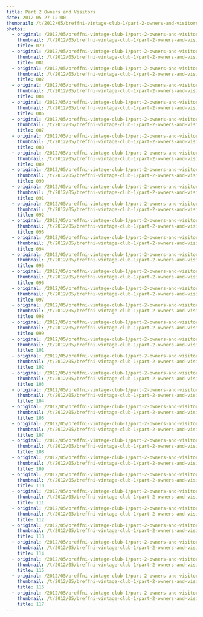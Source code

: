```yaml
---
title: Part 2 Owners and Visitors
date: 2012-05-27 12:00
thumbnail: /t/2012/05/breffni-vintage-club-1/part-2-owners-and-visitors/079.jpg
photos:
  - original: /2012/05/breffni-vintage-club-1/part-2-owners-and-visitors/079.jpg
    thumbnail: /t/2012/05/breffni-vintage-club-1/part-2-owners-and-visitors/079.jpg
    title: 079
  - original: /2012/05/breffni-vintage-club-1/part-2-owners-and-visitors/081.jpg
    thumbnail: /t/2012/05/breffni-vintage-club-1/part-2-owners-and-visitors/081.jpg
    title: 081
  - original: /2012/05/breffni-vintage-club-1/part-2-owners-and-visitors/082.jpg
    thumbnail: /t/2012/05/breffni-vintage-club-1/part-2-owners-and-visitors/082.jpg
    title: 082
  - original: /2012/05/breffni-vintage-club-1/part-2-owners-and-visitors/084.jpg
    thumbnail: /t/2012/05/breffni-vintage-club-1/part-2-owners-and-visitors/084.jpg
    title: 084
  - original: /2012/05/breffni-vintage-club-1/part-2-owners-and-visitors/086.jpg
    thumbnail: /t/2012/05/breffni-vintage-club-1/part-2-owners-and-visitors/086.jpg
    title: 086
  - original: /2012/05/breffni-vintage-club-1/part-2-owners-and-visitors/087.jpg
    thumbnail: /t/2012/05/breffni-vintage-club-1/part-2-owners-and-visitors/087.jpg
    title: 087
  - original: /2012/05/breffni-vintage-club-1/part-2-owners-and-visitors/088.jpg
    thumbnail: /t/2012/05/breffni-vintage-club-1/part-2-owners-and-visitors/088.jpg
    title: 088
  - original: /2012/05/breffni-vintage-club-1/part-2-owners-and-visitors/089.jpg
    thumbnail: /t/2012/05/breffni-vintage-club-1/part-2-owners-and-visitors/089.jpg
    title: 089
  - original: /2012/05/breffni-vintage-club-1/part-2-owners-and-visitors/090.jpg
    thumbnail: /t/2012/05/breffni-vintage-club-1/part-2-owners-and-visitors/090.jpg
    title: 090
  - original: /2012/05/breffni-vintage-club-1/part-2-owners-and-visitors/091.jpg
    thumbnail: /t/2012/05/breffni-vintage-club-1/part-2-owners-and-visitors/091.jpg
    title: 091
  - original: /2012/05/breffni-vintage-club-1/part-2-owners-and-visitors/092.jpg
    thumbnail: /t/2012/05/breffni-vintage-club-1/part-2-owners-and-visitors/092.jpg
    title: 092
  - original: /2012/05/breffni-vintage-club-1/part-2-owners-and-visitors/093.jpg
    thumbnail: /t/2012/05/breffni-vintage-club-1/part-2-owners-and-visitors/093.jpg
    title: 093
  - original: /2012/05/breffni-vintage-club-1/part-2-owners-and-visitors/094.jpg
    thumbnail: /t/2012/05/breffni-vintage-club-1/part-2-owners-and-visitors/094.jpg
    title: 094
  - original: /2012/05/breffni-vintage-club-1/part-2-owners-and-visitors/095.jpg
    thumbnail: /t/2012/05/breffni-vintage-club-1/part-2-owners-and-visitors/095.jpg
    title: 095
  - original: /2012/05/breffni-vintage-club-1/part-2-owners-and-visitors/096.jpg
    thumbnail: /t/2012/05/breffni-vintage-club-1/part-2-owners-and-visitors/096.jpg
    title: 096
  - original: /2012/05/breffni-vintage-club-1/part-2-owners-and-visitors/097.jpg
    thumbnail: /t/2012/05/breffni-vintage-club-1/part-2-owners-and-visitors/097.jpg
    title: 097
  - original: /2012/05/breffni-vintage-club-1/part-2-owners-and-visitors/098.jpg
    thumbnail: /t/2012/05/breffni-vintage-club-1/part-2-owners-and-visitors/098.jpg
    title: 098
  - original: /2012/05/breffni-vintage-club-1/part-2-owners-and-visitors/099.jpg
    thumbnail: /t/2012/05/breffni-vintage-club-1/part-2-owners-and-visitors/099.jpg
    title: 099
  - original: /2012/05/breffni-vintage-club-1/part-2-owners-and-visitors/101.jpg
    thumbnail: /t/2012/05/breffni-vintage-club-1/part-2-owners-and-visitors/101.jpg
    title: 101
  - original: /2012/05/breffni-vintage-club-1/part-2-owners-and-visitors/102.jpg
    thumbnail: /t/2012/05/breffni-vintage-club-1/part-2-owners-and-visitors/102.jpg
    title: 102
  - original: /2012/05/breffni-vintage-club-1/part-2-owners-and-visitors/103.jpg
    thumbnail: /t/2012/05/breffni-vintage-club-1/part-2-owners-and-visitors/103.jpg
    title: 103
  - original: /2012/05/breffni-vintage-club-1/part-2-owners-and-visitors/104.jpg
    thumbnail: /t/2012/05/breffni-vintage-club-1/part-2-owners-and-visitors/104.jpg
    title: 104
  - original: /2012/05/breffni-vintage-club-1/part-2-owners-and-visitors/105.jpg
    thumbnail: /t/2012/05/breffni-vintage-club-1/part-2-owners-and-visitors/105.jpg
    title: 105
  - original: /2012/05/breffni-vintage-club-1/part-2-owners-and-visitors/107.jpg
    thumbnail: /t/2012/05/breffni-vintage-club-1/part-2-owners-and-visitors/107.jpg
    title: 107
  - original: /2012/05/breffni-vintage-club-1/part-2-owners-and-visitors/108.jpg
    thumbnail: /t/2012/05/breffni-vintage-club-1/part-2-owners-and-visitors/108.jpg
    title: 108
  - original: /2012/05/breffni-vintage-club-1/part-2-owners-and-visitors/109.jpg
    thumbnail: /t/2012/05/breffni-vintage-club-1/part-2-owners-and-visitors/109.jpg
    title: 109
  - original: /2012/05/breffni-vintage-club-1/part-2-owners-and-visitors/110.jpg
    thumbnail: /t/2012/05/breffni-vintage-club-1/part-2-owners-and-visitors/110.jpg
    title: 110
  - original: /2012/05/breffni-vintage-club-1/part-2-owners-and-visitors/111.jpg
    thumbnail: /t/2012/05/breffni-vintage-club-1/part-2-owners-and-visitors/111.jpg
    title: 111
  - original: /2012/05/breffni-vintage-club-1/part-2-owners-and-visitors/112.jpg
    thumbnail: /t/2012/05/breffni-vintage-club-1/part-2-owners-and-visitors/112.jpg
    title: 112
  - original: /2012/05/breffni-vintage-club-1/part-2-owners-and-visitors/113.jpg
    thumbnail: /t/2012/05/breffni-vintage-club-1/part-2-owners-and-visitors/113.jpg
    title: 113
  - original: /2012/05/breffni-vintage-club-1/part-2-owners-and-visitors/114.jpg
    thumbnail: /t/2012/05/breffni-vintage-club-1/part-2-owners-and-visitors/114.jpg
    title: 114
  - original: /2012/05/breffni-vintage-club-1/part-2-owners-and-visitors/115.jpg
    thumbnail: /t/2012/05/breffni-vintage-club-1/part-2-owners-and-visitors/115.jpg
    title: 115
  - original: /2012/05/breffni-vintage-club-1/part-2-owners-and-visitors/116.jpg
    thumbnail: /t/2012/05/breffni-vintage-club-1/part-2-owners-and-visitors/116.jpg
    title: 116
  - original: /2012/05/breffni-vintage-club-1/part-2-owners-and-visitors/117.jpg
    thumbnail: /t/2012/05/breffni-vintage-club-1/part-2-owners-and-visitors/117.jpg
    title: 117
---
```

